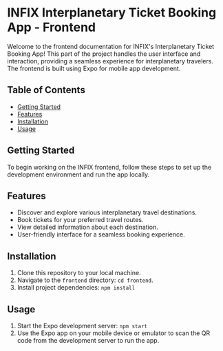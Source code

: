 # INFIX Interplanetary Ticket Booking App - Frontend

Welcome to the frontend documentation for INFIX's Interplanetary Ticket Booking App! This part of the project handles the user interface and interaction, providing a seamless experience for interplanetary travelers. The frontend is built using Expo for mobile app development.

## Table of Contents
- [Getting Started](#getting-started)
- [Features](#features)
- [Installation](#installation)
- [Usage](#usage)


## Getting Started
To begin working on the INFIX frontend, follow these steps to set up the development environment and run the app locally.

## Features
- Discover and explore various interplanetary travel destinations.
- Book tickets for your preferred travel routes.
- View detailed information about each destination.
- User-friendly interface for a seamless booking experience.

## Installation
1. Clone this repository to your local machine.
2. Navigate to the `frontend` directory: `cd frontend`.
3. Install project dependencies: `npm install`

## Usage
1. Start the Expo development server: `npm start`
2. Use the Expo app on your mobile device or emulator to scan the QR code from the development server to run the app.



